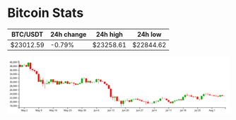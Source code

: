 # Bitcoin Stats

BTC/USDT|24h change|24h high|24h low|
|---|---|---|---|
|$23012.59|-0.79%|$23258.61|$22844.62|

<img src="./chart.svg">
